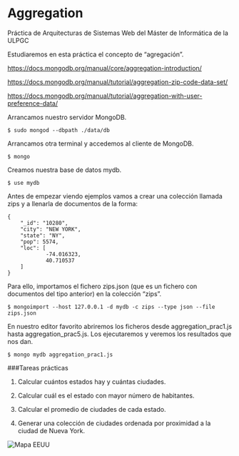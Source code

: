 # Aggregation
Práctica de Arquitecturas de Sistemas Web del Máster de Informática de la ULPGC 

Estudiaremos en esta práctica el concepto de “agregación”. 

<https://docs.mongodb.org/manual/core/aggregation-introduction/>

<https://docs.mongodb.org/manual/tutorial/aggregation-zip-code-data-set/>

<https://docs.mongodb.org/manual/tutorial/aggregation-with-user-preference-data/>

Arrancamos nuestro servidor MongoDB.

```
$ sudo mongod --dbpath ./data/db
```

Arrancamos otra terminal y accedemos al cliente de MongoDB.

```
$ mongo
```

Creamos nuestra base de datos mydb.

```
$ use mydb
```

Antes de empezar viendo ejemplos vamos a crear una colección llamada zips y a llenarla de documentos de la forma: 

```
{
  	"_id": "10280",
	"city": "NEW YORK",
  	"state": "NY",
  	"pop": 5574,
  	"loc": [
    		-74.016323,
    		40.710537
  	]
}
```

Para ello, importamos el fichero zips.json (que es un fichero con documentos del tipo anterior) en la colección “zips”.

```
$ mongoimport --host 127.0.0.1 -d mydb -c zips --type json --file zips.json
```

En nuestro editor favorito abriremos los ficheros desde aggregation_prac1.js hasta aggregation_prac5.js. Los ejecutaremos y veremos los resultados que nos dan.

```
$ mongo mydb aggregation_prac1.js
```

###Tareas prácticas

1. Calcular cuántos estados hay y cuántas ciudades.

2. Calcular cuál es el estado con mayor número de habitantes.

3. Calcular el promedio de ciudades de cada estado.

4. Generar una colección de ciudades ordenada por proximidad a la ciudad de Nueva York.

![Mapa EEUU](https://upload.wikimedia.org/wikipedia/commons/thumb/7/78/Map_of_USA_with_state_names_es.svg/800px-Map_of_USA_with_state_names_es.svg.png)

